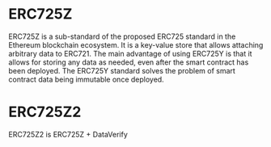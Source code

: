 


# ERC725Z

ERC725Z is a sub-standard of the proposed ERC725 standard in the Ethereum blockchain ecosystem. It is a key-value store that allows attaching arbitrary data to ERC721. The main advantage of using ERC725Y is that it allows for storing any data as needed, even after the smart contract has been deployed. The ERC725Y standard solves the problem of smart contract data being immutable once deployed.


# ERC725Z2

ERC725Z2 is ERC725Z + DataVerify